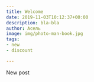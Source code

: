 ```yaml
---
title: Welcome
date: 2019-11-03T10:12:37+00:00
description: bla-bla
author: Асель
image: img/photo-man-book.jpg
tags:
- new
- discount

---
```

New post